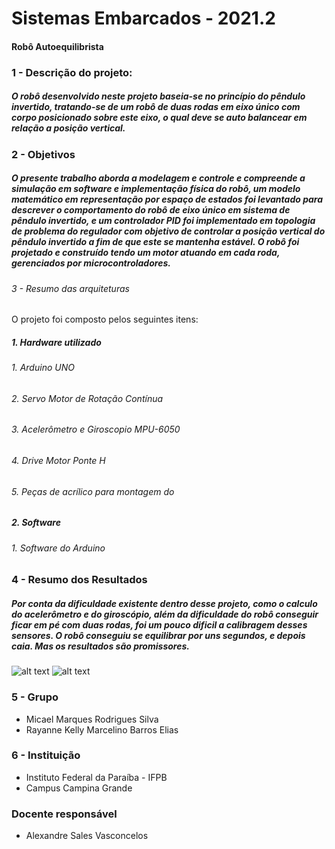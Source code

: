 # Sistemas Embarcados - 2021.2

#### Robô Autoequilibrista

### 1 - Descrição do projeto:

##### O robô desenvolvido neste projeto baseia-se no princípio do pêndulo invertido, tratando-se de um robô de duas rodas em eixo único com corpo posicionado sobre este eixo, o qual deve se auto balancear em relação a posição vertical. 

### 2 - Objetivos

##### O presente trabalho aborda a modelagem e controle e compreende a simulação em software e implementação física do robô, um modelo matemático em representação por espaço de estados foi levantado para descrever o comportamento do robô de eixo único em sistema de pêndulo invertido, e um controlador PID foi implementado em topologia de problema do regulador com objetivo de controlar a posição vertical do pêndulo invertido a fim de que este se mantenha estável. O robô foi projetado e construído tendo um motor atuando em cada roda, gerenciados por microcontroladores.
  
###### 3 - Resumo das arquiteturas

  O projeto foi composto pelos seguintes itens:
  
  ##### 1.  Hardware utilizado
  ###### 1. Arduino UNO
  ###### 2. Servo Motor de Rotação Contínua
  ###### 3. Acelerômetro e Giroscopio MPU-6050
  ###### 4. Drive Motor Ponte H
  ###### 5. Peças de acrílico para montagem do 


  ##### 2.  Software
  ###### 1. Software do Arduino 
  
### 4 - Resumo dos Resultados

  ##### Por conta da dificuldade existente dentro desse projeto, como o calculo do acelerômetro e do giroscópio, além da dificuldade do robô conseguir ficar em pé com duas rodas, foi um pouco dificil a calibragem desses sensores. O robô conseguiu se equilibrar por uns segundos, e depois caia. Mas os resultados são promissores.

  ![alt text](https://github.com/micasmarques/sistemas-embarcados-projeto/blob/main/results/imagem1.jfif)
  ![alt text](https://github.com/micasmarques/sistemas-embarcados-projeto/blob/main/results/imagem2.jfif)

### 5 - Grupo

* Micael Marques Rodrigues Silva
* Rayanne Kelly Marcelino Barros Elias

### 6 - Instituição

* Instituto Federal da Paraíba - IFPB
* Campus Campina Grande

### Docente responsável
* Alexandre Sales Vasconcelos
